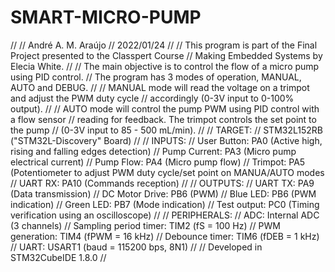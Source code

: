 # SMART-MICRO-PUMP

//
//	André A. M. Araújo
//	2022/01/24
//
//	This program is part of the Final Project presented to the Classpert Course
//	Making Embedded Systems by Elecia White.
//
//	The main objective is to control the flow of a micro pump using PID control.
//	The program has 3 modes of operation, MANUAL, AUTO and DEBUG.
//
//	MANUAL mode will read the voltage on a trimpot and adjust the PWM duty cycle
//	accordingly (0-3V input to 0-100% output).
//
//	AUTO mode will control the pump PWM using PID control with a flow sensor
//	reading for feedback. The trimpot controls the set point to the pump
//	(0-3V input to 85 - 500 mL/min).
//
//	TARGET:
//		STM32L152RB ("STM32L-Discovery" Board)
//
// 	INPUTS:
//		User Button:	PA0 	(Active high, rising and falling edges detection)
//		Pump Current:	PA3		(Micro pump electrical current)
//		Pump Flow:		PA4		(Micro pump flow)
//		Trimpot:		PA5		(Potentiometer to adjust PWM duty cycle/set point on MANUA/AUTO modes
//		UART RX:		PA10 	(Commands reception)
//
//	OUTPUTS:
//		UART TX:		PA9		(Data transmission)
//		DC Motor Drive:	PB6		(PWM)
//		Blue  LED:		PB6 	(PWM indication)
//		Green LED:		PB7 	(Mode indication)
//		Test output:	PC0		(Timing verification using an oscilloscope)
//
//	PERIPHERALS:
//		ADC:					Internal ADC (3 channels)
//		Sampling period timer:	TIM2 	(fS   = 100  Hz)
//		PWM generation:			TIM4 	(fPWM =  16 kHz)
//		Debounce timer:			TIM6 	(fDEB =   1 kHz)
//		UART:					USART1	(baud = 115200 bps, 8N1)
//
//	Developed in STM32CubeIDE 1.8.0
//


